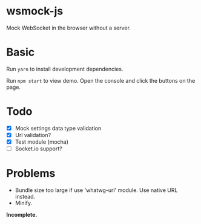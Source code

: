 # wsmock-js
Mock WebSocket in the browser without a server.

# Basic
Run `yarn` to install development dependencies.

Run `npm start` to view demo. Open the console and click the buttons on the page.

# Todo

* [x] Mock settings data type validation
* [x] Url validation?
* [x] Test module (mocha)
* [ ] Socket.io support?

# Problems

* Bundle size too large if use 'whatwg-url' module. Use native URL instead.
* Minify.

**Incomplete.**

